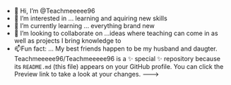 - 👋 Hi, I’m @Teachmeeeee96
- 👀 I’m interested in ... learning and aquiring new skills
- 🌱 I’m currently learning ... everything brand new 
- 💞️ I’m looking to collaborate on ...ideas where teaching can come in  as well as projects I bring knowledge to  
- 📫Fun fact: ... My best friends happen to be my husband and daugter. 
Teachmeeeee96/Teachmeeeee96 is a ✨ special ✨ repository because its `README.md` (this file) appears on your GitHub profile.
You can click the Preview link to take a look at your changes.
--->
